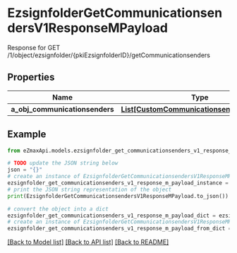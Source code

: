 # EzsignfolderGetCommunicationsendersV1ResponseMPayload

Response for GET /1/object/ezsignfolder/{pkiEzsignfolderID}/getCommunicationsenders

## Properties

Name | Type | Description | Notes
------------ | ------------- | ------------- | -------------
**a_obj_communicationsenders** | [**List[CustomCommunicationsenderResponse]**](CustomCommunicationsenderResponse.md) |  | 

## Example

```python
from eZmaxApi.models.ezsignfolder_get_communicationsenders_v1_response_m_payload import EzsignfolderGetCommunicationsendersV1ResponseMPayload

# TODO update the JSON string below
json = "{}"
# create an instance of EzsignfolderGetCommunicationsendersV1ResponseMPayload from a JSON string
ezsignfolder_get_communicationsenders_v1_response_m_payload_instance = EzsignfolderGetCommunicationsendersV1ResponseMPayload.from_json(json)
# print the JSON string representation of the object
print(EzsignfolderGetCommunicationsendersV1ResponseMPayload.to_json())

# convert the object into a dict
ezsignfolder_get_communicationsenders_v1_response_m_payload_dict = ezsignfolder_get_communicationsenders_v1_response_m_payload_instance.to_dict()
# create an instance of EzsignfolderGetCommunicationsendersV1ResponseMPayload from a dict
ezsignfolder_get_communicationsenders_v1_response_m_payload_from_dict = EzsignfolderGetCommunicationsendersV1ResponseMPayload.from_dict(ezsignfolder_get_communicationsenders_v1_response_m_payload_dict)
```
[[Back to Model list]](../README.md#documentation-for-models) [[Back to API list]](../README.md#documentation-for-api-endpoints) [[Back to README]](../README.md)



